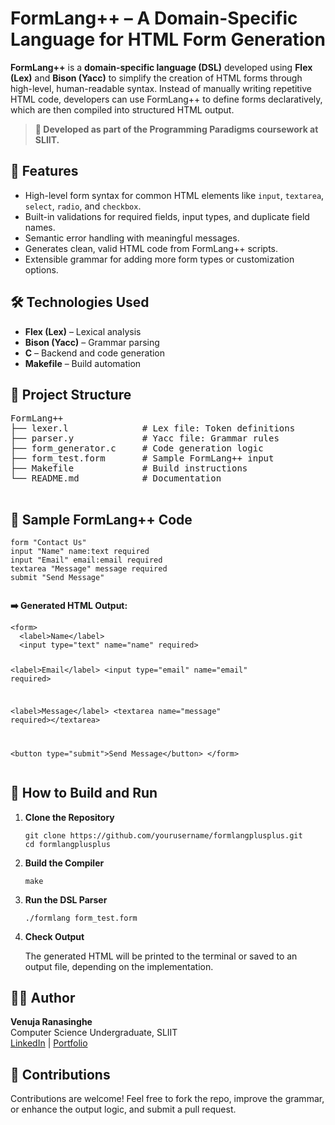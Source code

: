 
</head>
<body>

  <h1>FormLang++ – A Domain-Specific Language for HTML Form Generation</h1>

  <p><strong>FormLang++</strong> is a <strong>domain-specific language (DSL)</strong> developed using <strong>Flex (Lex)</strong> and <strong>Bison (Yacc)</strong> to simplify the creation of HTML forms through high-level, human-readable syntax. Instead of manually writing repetitive HTML code, developers can use FormLang++ to define forms declaratively, which are then compiled into structured HTML output.</p>

  <blockquote><strong>📌 Developed as part of the Programming Paradigms coursework at SLIIT.</strong></blockquote>

  <h2>🚀 Features</h2>
  <ul>
    <li>High-level form syntax for common HTML elements like <code>input</code>, <code>textarea</code>, <code>select</code>, <code>radio</code>, and <code>checkbox</code>.</li>
    <li>Built-in validations for required fields, input types, and duplicate field names.</li>
    <li>Semantic error handling with meaningful messages.</li>
    <li>Generates clean, valid HTML code from FormLang++ scripts.</li>
    <li>Extensible grammar for adding more form types or customization options.</li>
  </ul>

  <h2>🛠 Technologies Used</h2>
  <ul>
    <li><strong>Flex (Lex)</strong> – Lexical analysis</li>
    <li><strong>Bison (Yacc)</strong> – Grammar parsing</li>
    <li><strong>C</strong> – Backend and code generation</li>
    <li><strong>Makefile</strong> – Build automation</li>
  </ul>

  <h2>📂 Project Structure</h2>
  <pre>
FormLang++
├── lexer.l              # Lex file: Token definitions
├── parser.y             # Yacc file: Grammar rules
├── form_generator.c     # Code generation logic
├── form_test.form       # Sample FormLang++ input
├── Makefile             # Build instructions
└── README.md            # Documentation
  </pre>

  <h2>📄 Sample FormLang++ Code</h2>
  <pre><code>form "Contact Us"
input "Name" name:text required
input "Email" email:email required
textarea "Message" message required
submit "Send Message"
  </code></pre>

  <p><strong>➡️ Generated HTML Output:</strong></p>
  <pre><code>&lt;form&gt;
  &lt;label&gt;Name&lt;/label&gt;
  &lt;input type="text" name="name" required&gt;

  &lt;label&gt;Email&lt;/label&gt;
  &lt;input type="email" name="email" required&gt;

  &lt;label&gt;Message&lt;/label&gt;
  &lt;textarea name="message" required&gt;&lt;/textarea&gt;

  &lt;button type="submit"&gt;Send Message&lt;/button&gt;
&lt;/form&gt;
  </code></pre>

  <h2>🧪 How to Build and Run</h2>
  <ol>
    <li><strong>Clone the Repository</strong>
      <pre><code>git clone https://github.com/yourusername/formlangplusplus.git
cd formlangplusplus</code></pre>
    </li>
    <li><strong>Build the Compiler</strong>
      <pre><code>make</code></pre>
    </li>
    <li><strong>Run the DSL Parser</strong>
      <pre><code>./formlang form_test.form</code></pre>
    </li>
    <li><strong>Check Output</strong>  
      <p>The generated HTML will be printed to the terminal or saved to an output file, depending on the implementation.</p>
    </li>
  </ol>

  <h2>👨‍💻 Author</h2>
  <p><strong>Venuja Ranasinghe</strong><br/>
  Computer Science Undergraduate, SLIIT<br/>
  <a href="https://linkedin.com/in/your-profile">LinkedIn</a> | 
  <a href="https://your-portfolio-link.com">Portfolio</a></p>


  <h2>🤝 Contributions</h2>
  <p>Contributions are welcome! Feel free to fork the repo, improve the grammar, or enhance the output logic, and submit a pull request.</p>

</body>
</html>
